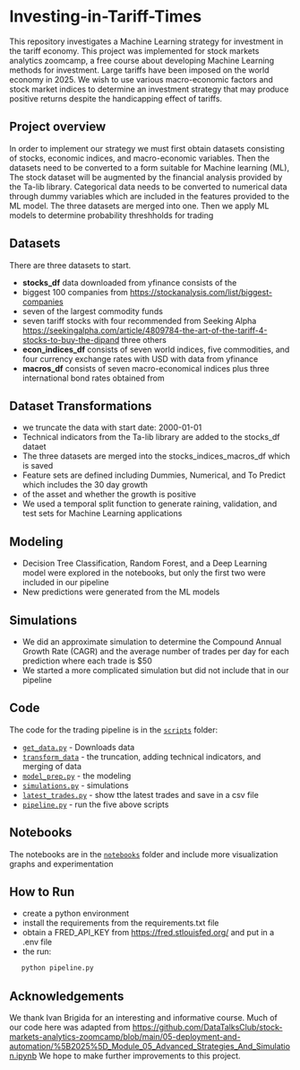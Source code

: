 # Investing-in-Tariff-Times
This repository investigates a Machine Learning strategy for investment in the tariff economy.
This project was implemented for stock markets analytics zoomcamp, a free course about developing
Machine Learning methods for investment.  Large tariffs have been imposed on the world economy in
2025.  We wish to use various macro-economic factors and stock market indices to determine an investment
strategy that may produce positive returns despite the handicapping effect of tariffs.

## Project overview

In order to implement our strategy we must first obtain datasets consisting of stocks, economic indices,
and macro-economic variables.  Then the datasets need to be converted to a form suitable for Machine learning (ML),  
The stock dataset will be augmented by the financial analysis provided by the Ta-lib library.  Categorical 
data needs to be converted to numerical data through dummy variables which are included in the features provided to 
the ML model.  The three datasets are merged into one.  Then we apply  ML models to determine probability threshholds for trading

## Datasets

There are three datasets to start.
- **stocks_df** data downloaded from yfinance consists of the
- biggest 100 companies from https://stockanalysis.com/list/biggest-companies
- seven of the largest commodity funds
- seven tariff stocks with four recommended from Seeking Alpha
    https://seekingalpha.com/article/4809784-the-art-of-the-tariff-4-stocks-to-buy-the-dipand three others 
- **econ_indices_df** consists of seven world indices, five commodities, and four currency exchange rates with USD with data from yfinance
- **macros_df** consists of seven macro-economical indices plus three international bond rates obtained from 
   
## Dataset Transformations
 - we truncate the data with start date: 2000-01-01
 - Technical indicators from the Ta-lib library are added to the stocks_df dataet
 - The three datasets are merged into the stocks_indices_macros_df which is saved
 - Feature sets are defined including Dummies, Numerical, and To Predict which includes the 30 day growth
 - of the asset and whether the growth is positive
 - We used a temporal split function to generate raining, validation, and test sets for Machine Learning applications

##  Modeling
- Decision Tree Classification, Random Forest, and a Deep Learning model were explored in the notebooks, but only the first
 two were included in our pipeline
- New predictions were generated from the ML models

##  Simulations
- We did an approximate simulation to determine the Compound Annual Growth Rate (CAGR) and the average number of trades per day for each prediction where each trade is $50
- We started a more complicated simulation but did not include that in our pipeline

## Code

The code for the trading pipeline is in the  [`scripts`](scripts/) folder:

- [`get_data.py`](scripts/get_data.py) - Downloads data
- [`transform_data`](scripts/transform_data.py) - the truncation, adding technical indicators, and merging of data
- [`model_prep.py`](scripts/model_prep.py) - the modeling 
- [`simulations.py`](scripts/simulations.py) - simulations
- [`latest_trades.py`](scripts/latest_trades.py) - show tthe latest trades and save in a csv file
- [`pipeline.py`](scripts/pipeline.py) - run the five above scripts

## Notebooks

The notebooks are in the [`notebooks`](notebooks/) folder and include more visualization graphs and experimentation

## How to Run 

- create a python environment
- install the requirements from the requirements.txt file
- obtain a FRED_API_KEY from https://fred.stlouisfed.org/ and put in a .env file
- the run:
 ```bash
    python pipeline.py
 ```
## Acknowledgements 

 We thank Ivan Brigida for an interesting and informative course.  Much of our code here was adapted 
 from https://github.com/DataTalksClub/stock-markets-analytics-zoomcamp/blob/main/05-deployment-and-automation/%5B2025%5D_Module_05_Advanced_Strategies_And_Simulation.ipynb   We hope to make further improvements to this 
 project.